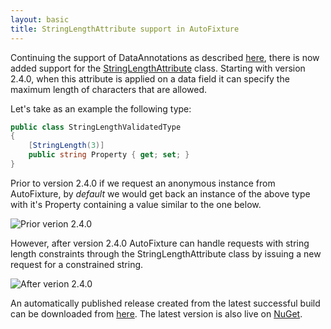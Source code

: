 ```yaml
---
layout: basic
title: StringLengthAttribute support in AutoFixture
---
```


<p>Continuing the support of DataAnnotations as described <a href="http://www.nikosbaxevanis.com/bonus-bits/2011/09/rangeattribute-support-in-autofixture.html" target="_blank" title="RangeAttribute support in AutoFixture">here</a>, there is now added support for the&#0160;<a href="http://msdn.microsoft.com/en-us/library/system.componentmodel.dataannotations.stringlengthattribute(v=VS.90).aspx" target="_blank" title="Specifies the maximum length of characters that are allowed in a data field.">StringLengthAttribute</a> class. Starting with version 2.4.0, when this attribute is applied on a data field it can specify the maximum length of characters that are allowed.</p>
<p>Let&#39;s take as an example the following type:</p>

``` csharp
public class StringLengthValidatedType
{
    [StringLength(3)]
    public string Property { get; set; }
}
```

<p>Prior to version 2.4.0 if&#0160;we request an anonymous instance from AutoFixture, by <em>default</em> we would get back an instance of the above type with it&#39;s Property containing a value similar to the one below.</p>
<p><img src="http://farm9.staticflickr.com/8476/8398548352_20a167088e_o.png" title="Prior verion 2.4.0" alt="Prior verion 2.4.0" /></p>

<p>However, after version 2.4.0 AutoFixture can handle requests with&#0160;string length constraints through the StringLengthAttribute&#0160;class&#0160;by issuing a new request for a constrained string.</p>
<p><img src="http://farm9.staticflickr.com/8084/8398548324_cfb75590cd_o.png" title="After verion 2.4.0" alt="After verion 2.4.0" /></p>

<p>An automatically published release created from the latest successful build can be downloaded from&#0160;<a href="http://autofixture.codeplex.com/releases/view/73545" target="_blank" title="AutoFixture - Downloads">here</a>.&#0160;The latest version is also live on&#0160;<a href="http://nuget.org/List/Packages/AutoFixture" target="_blank" title="AutoFixture - Package">NuGet</a>.</p>
